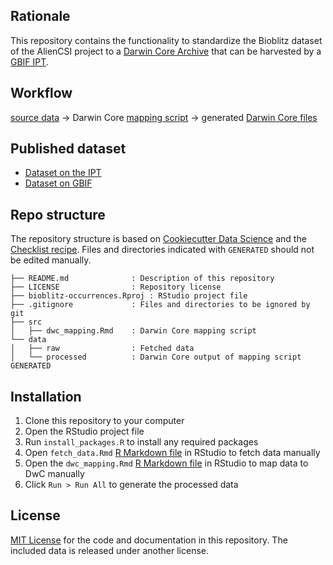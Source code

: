 ## Rationale

This repository contains the functionality to standardize the Bioblitz dataset of the AlienCSI project []() to a [Darwin Core Archive](https://ipt.gbif.org/manual/en/ipt/2.5/dwca-guide) that can be harvested by a [GBIF IPT](https://ipt.gbif.org/manual/en/ipt/2.5/).

## Workflow

[source data](https://github.com/...) → Darwin Core [mapping script](https://github.com/...) → generated [Darwin Core files](https://github.com/...)


## Published dataset

* [Dataset on the IPT]()
* [Dataset on GBIF]()

## Repo structure

The repository structure is based on [Cookiecutter Data Science](http://drivendata.github.io/cookiecutter-data-science/) and the [Checklist recipe](https://github.com/trias-project/checklist-recipe). Files and directories indicated with `GENERATED` should not be edited manually.

```
├── README.md              : Description of this repository
├── LICENSE                : Repository license
├── bioblitz-occurrences.Rproj : RStudio project file
├── .gitignore             : Files and directories to be ignored by git
├── src
│   ├── dwc_mapping.Rmd    : Darwin Core mapping script
└── data
│   ├── raw                : Fetched data
│   └── processed          : Darwin Core output of mapping script GENERATED
```

## Installation

1. Clone this repository to your computer
2. Open the RStudio project file
3. Run `install_packages.R` to install any required packages
4. Open `fetch_data.Rmd` [R Markdown file](https://rmarkdown.rstudio.com/) in RStudio to fetch data manually
5. Open the `dwc_mapping.Rmd` [R Markdown file](https://rmarkdown.rstudio.com/) in RStudio to map data to DwC manually
6. Click `Run > Run All` to generate the processed data

## License

[MIT License](LICENSE) for the code and documentation in this repository. The included data is released under another license.
